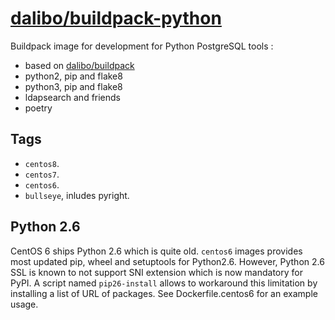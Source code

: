 # [dalibo/buildpack-python](https://hub.docker.com/r/dalibo/buildpack-python)

Buildpack image for development for Python PostgreSQL tools :

- based on [dalibo/buildpack](https://github.com/dalibo/docker-buildpack)
- python2, pip and flake8
- python3, pip and flake8
- ldapsearch and friends
- poetry


## Tags

- `centos8`.
- `centos7`.
- `centos6`.
- `bullseye`, inludes pyright.


## Python 2.6

CentOS 6 ships Python 2.6 which is quite old. `centos6` images provides most
updated pip, wheel and setuptools for Python2.6. However, Python 2.6 SSL is
known to not support SNI extension which is now mandatory for PyPI. A script
named `pip26-install` allows to workaround this limitation by installing a list
of URL of packages. See Dockerfile.centos6 for an example usage.

